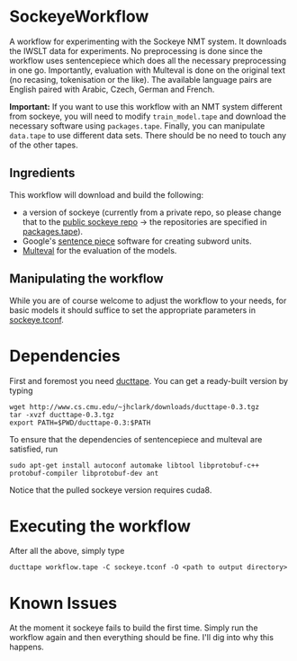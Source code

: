 # SockeyeWorkflow
A workflow for experimenting with the Sockeye NMT system. It downloads the IWSLT data for experiments. No preprocessing is done since the workflow uses sentencepiece which does all the necessary preprocessing in one go. Importantly, evaluation with Multeval is done on the original text (no recasing, tokenisation or the like). The available language pairs are English paired with Arabic, Czech, German and French.

**Important:** If you want to use this workflow with an NMT system different from sockeye, you will need to modify ```train_model.tape``` and download the necessary software using ```packages.tape```. Finally, you can manipulate ```data.tape``` to use different data sets. There should be no need to touch any of the other tapes.

## Ingredients
This workflow will download and build the following: 

* a version of sockeye (currently from a private repo, so please change that to the [public sockeye repo](https://github.com/awslabs/sockeye) -> the repositories are specified in [packages.tape](packages.tape)). 
* Google's [sentence piece](https://github.com/google/sentencepiece) software for creating subword units.
* [Multeval](https://github.com/jhclark/multeval) for the evaluation of the models.

## Manipulating the workflow
While you are of course welcome to adjust the workflow to your needs, for basic models it should suffice to set the appropriate parameters in [sockeye.tconf](sockeye.tconf).

# Dependencies
First and foremost you need [ducttape](https://github.com/jhclark/ducttape). You can get a ready-built version by typing
```
wget http://www.cs.cmu.edu/~jhclark/downloads/ducttape-0.3.tgz
tar -xvzf ducttape-0.3.tgz
export PATH=$PWD/ducttape-0.3:$PATH
```

To ensure that the dependencies of sentencepiece and multeval are satisfied, run
```
sudo apt-get install autoconf automake libtool libprotobuf-c++ protobuf-compiler libprotobuf-dev ant
```

Notice that the pulled sockeye version requires cuda8.

# Executing the workflow
After all the above, simply type
```
ducttape workflow.tape -C sockeye.tconf -O <path to output directory>
```

# Known Issues
At the moment it sockeye fails to build the first time. Simply run the workflow again and then everything should be fine. I'll dig into why this happens.
